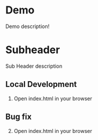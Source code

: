 # Demo

Demo description!

# Subheader

Sub Header description

## Local Development

1. Open index.html in your browser

## Bug fix

2. Open index.html in your browser
